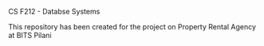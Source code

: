 CS F212 - Databse Systems

This repository has been created for the project on Property Rental Agency at BITS Pilani
